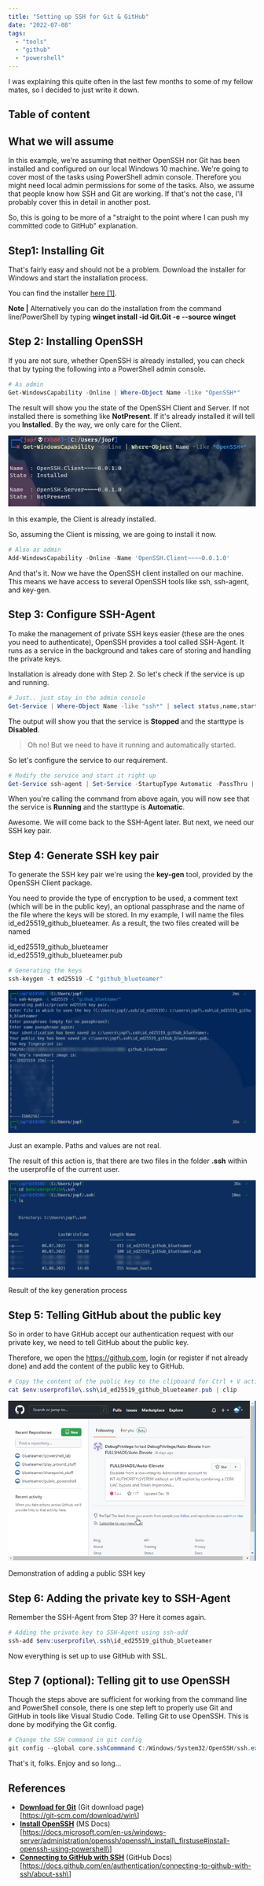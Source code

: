 ```yaml
---
title: "Setting up SSH for Git & GitHub"
date: "2022-07-08"
tags: 
  - "tools"
  - "github"
  - "powershell"
---
```


I was explaining this quite often in the last few months to some of my fellow mates, so I decided to just write it down.

<!--more-->
## Table of content 


## What we will assume

In this example, we're assuming that neither OpenSSH nor Git has been installed and configured on our local Windows 10 machine. We're going to cover most of the tasks using PowerShell admin console. Therefore you might need local admin permissions for some of the tasks. Also, we assume that people know how SSH and Git are working. If that's not the case, I'll probably cover this in detail in another post.

So, this is going to be more of a "straight to the point where I can push my committed code to GitHub" explanation.

## Step1: Installing Git

That's fairly easy and should not be a problem. Download the installer for Windows and start the installation process.

You can find the installer [here \[1\]](https://git-scm.com/download/win).

**Note |** Alternatively you can do the installation from the command line/PowerShell by typing **winget install -id Git.Git -e --source winget**

## Step 2: Installing OpenSSH

If you are not sure, whether OpenSSH is already installed, you can check that by typing the following into a PowerShell admin console.

```powershell
# As admin
Get-WindowsCapability -Online | Where-Object Name -like "OpenSSH*" 
```

The result will show you the state of the OpenSSH Client and Server. If not installed there is something like **NotPresent**. If it's already installed it will tell you **Installed**. By the way, we only care for the Client.

![](images/git-and-ssh04-1.png)

In this example, the Client is already installed.

So, assuming the Client is missing, we are going to install it now.

```powershell
# Also as admin 
Add-WindowsCapability -Online -Name 'OpenSSH.Client~~~~0.0.1.0'
```

And that's it. Now we have the OpenSSH client installed on our machine. This means we have access to several OpenSSH tools like ssh, ssh-agent, and key-gen.

## Step 3: Configure SSH-Agent

To make the management of private SSH keys easier (these are the ones you need to authenticate), OpenSSH provides a tool called SSH-Agent. It runs as a service in the background and takes care of storing and handling the private keys.

Installation is already done with Step 2. So let's check if the service is up and running.

```powershell
# Just.. just stay in the admin console 
Get-Service | Where-Object Name -like "ssh*" | select status,name,starttype 
```

The output will show you that the service is **Stopped** and the starttype is **Disabled**.

> Oh no! But we need to have it running and automatically started.

So let's configure the service to our requirement.

```powershell
# Modify the service and start it right up
Get-Service ssh-agent | Set-Service -StartupType Automatic -PassThru | Start-Service
```

When you're calling the command from above again, you will now see that the service is **Running** and the starttype is **Automatic**.

Awesome. We will come back to the SSH-Agent later. But next, we need our SSH key pair.

## Step 4: Generate SSH key pair

To generate the SSH key pair we're using the **key-gen** tool, provided by the OpenSSH Client package.

You need to provide the type of encryption to be used, a comment text (which will be in the public key), an optional passphrase and the name of the file where the keys will be stored. In my example, I will name the files id\_ed25519\_github\_blueteamer. As a result, the two files created will be named

id\_ed25519\_github\_blueteamer  
id\_ed25519\_github\_blueteamer.pub

```powershell
# Generating the keys 
ssh-keygen -t ed25519 -C "github_blueteamer" 
```

![](images/git-and-ssh01-1024x592.png)

Just an example. Paths and values are not real.

The result of this action is, that there are two files in the folder **.ssh** within the userprofile of the current user.

![](images/git-and-ssh02-1024x402.png)

Result of the key generation process

## Step 5: Telling GitHub about the public key

So in order to have GitHub accept our authentication request with our private key, we need to tell GitHub about the public key.

Therefore, we open the https://github.com, login (or register if not already done) and add the content of the public key to GitHub.

```powershell
# Copy the content of the public key to the clipboard for Ctrl + V action
cat $env:userprofile\.ssh\id_ed25519_github_blueteamer.pub | clip
```

![](images/git-and-ssh03.gif)

Demonstration of adding a public SSH key

## Step 6: Adding the private key to SSH-Agent

Remember the SSH-Agent from Step 3? Here it comes again.

```powershell
# Adding the private key to SSH-Agent using ssh-add 
ssh-add $env:userprofile\.ssh\id_ed25519_github_blueteamer 
```

Now everything is set up to use GitHub with SSL.

## Step 7 (optional): Telling git to use OpenSSH

Though the steps above are sufficient for working from the command line and PowerShell console, there is one step left to properly use Git and GitHub in tools like Visual Studio Code. Telling Git to use OpenSSH. This is done by modifying the Git config.

```powershell
# Change the SSH command in git config 
git config --global core.sshCommmand C:/Windows/System32/OpenSSH/ssh.exe 
```

That's it, folks. Enjoy and so long...

## References

- **[Download for Git](https://git-scm.com/download/win)** (Git download page)  
    \[https://git-scm.com/download/win\]
- **[Install OpenSSH](https://docs.microsoft.com/en-us/windows-server/administration/openssh/openssh_install_firstuse#install-openssh-using-powershell)** (MS Docs)  
    \[https://docs.microsoft.com/en-us/windows-server/administration/openssh/openssh\_install\_firstuse#install-openssh-using-powershell\]
- **[Connecting to GitHub with SSH](https://docs.github.com/en/authentication/connecting-to-github-with-ssh/about-ssh)** (GitHub Docs)  
    \[https://docs.github.com/en/authentication/connecting-to-github-with-ssh/about-ssh\]
